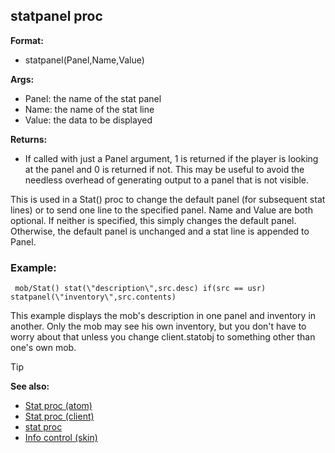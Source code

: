 ## statpanel proc

**Format:**
+   statpanel(Panel,Name,Value)
<!-- -->
**Args:**
+   Panel: the name of the stat panel
+   Name: the name of the stat line
+   Value: the data to be displayed
<!-- -->
**Returns:**
+   If called with just a Panel argument, 1 is returned if the player is
    looking at the panel and 0 is returned if not. This may be useful to
    avoid the needless overhead of generating output to a panel that is
    not visible.


This is used in a Stat() proc to change the default panel (for
subsequent stat lines) or to send one line to the specified panel. Name
and Value are both optional. If neither is specified, this simply
changes the default panel. Otherwise, the default panel is unchanged and
a stat line is appended to Panel.
### Example:

``` dm
 mob/Stat() stat(\"description\",src.desc) if(src == usr)
statpanel(\"inventory\",src.contents) 
```
 

This example
displays the mob\'s description in one panel and inventory in another.
Only the mob may see his own inventory, but you don\'t have to worry
about that unless you change client.statobj to something other than
one\'s own mob.

> [!TIP] 
> **See also:**
> +   [Stat proc (atom)](/ref/atom/proc/Stat.md) 
> +   [Stat proc (client)](/ref/client/proc/Stat.md) 
> +   [stat proc](/ref/proc/stat.md) 
> +   [Info control (skin)](/ref/%7Bskin%7D/control/info.md) <!-- -->